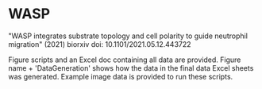 # WASP
"WASP integrates substrate topology and cell polarity to guide neutrophil migration" (2021) biorxiv doi: 10.1101/2021.05.12.443722

Figure scripts and an Excel doc containing all data are provided. 
Figure name + 'DataGeneration' shows how the data in the final data Excel sheets was generated. Example image data is provided to run these scripts.
